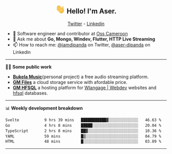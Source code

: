 <h2 align="center"> <img src="https://github.com/gabriel-TheCode/gabriel-TheCode/blob/master/gifs/Hi.gif" width="30px"> Hello! I'm Aser.</h2>
<p align="center">
  <a href="https://twitter.com/iamdipanda">Twitter</a> - 
  <a href="https://www.linkedin.com/in/aser-dipanda/">Linkedin</a>
</p>


- 🔭 Software engineer and contributor at [Oss Cameroon](https://github.com/osscameroon)
- 💬 Ask me about **Go, Mongo, Windev, Flutter, HTTP Live Streaming**
- 📫 How to reach me: [@iamdipanda](https://twitter.com/iamdipanda) on Twitter, [@aser-dipanda](https://www.linkedin.com/in/aser-dipanda/) on Linkedin

-------

👨‍💻 **Some public work**

- **[Bukela Music](https://music.bukela.co)**(personal project) a free audio streaming platform. 
- **[GM Files](https://gamesmania.io)** a cloud storage service with afordable price.
- **[GM HFSQL](https://gamesmania.io)** a hosting platform for [Wlangage | Webdev](https://pcsoft.fr/webdev/index.html) websites and [hfsql](https://pcsoft.fr/accueilpub/hfsql.htm) databases.
-------

📊 **Weekly development breakdown**

<!--START_SECTION:waka-->

```txt
Svelte           9 hrs 39 mins   ███████████▓░░░░░░░░░░░░░   46.63 %
Go               4 hrs 8 mins    █████░░░░░░░░░░░░░░░░░░░░   20.04 %
TypeScript       2 hrs 8 mins    ██▓░░░░░░░░░░░░░░░░░░░░░░   10.36 %
YAML             59 mins         █▒░░░░░░░░░░░░░░░░░░░░░░░   04.79 %
HTML             48 mins         █░░░░░░░░░░░░░░░░░░░░░░░░   03.89 %
```

<!--END_SECTION:waka-->

-------

